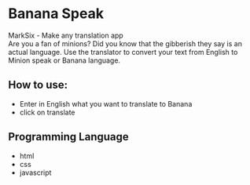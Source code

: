 <h1>Banana Speak</h1>
<div>MarkSix - Make any translation app</div>
<div>Are you a fan of minions? Did you know that the gibberish they say is an actual language. Use the translator to convert your text from English to Minion speak or Banana language.</div>
<h2>How to use:</h2>
<ul>
    <li>Enter in English what you want to translate to Banana</li>
    <li>click on translate</li>
</ul>
<h2>Programming Language</h2>
<ul>
    <li>html</li>
    <li>css</li>
    <li>javascript</li>
</ul>
